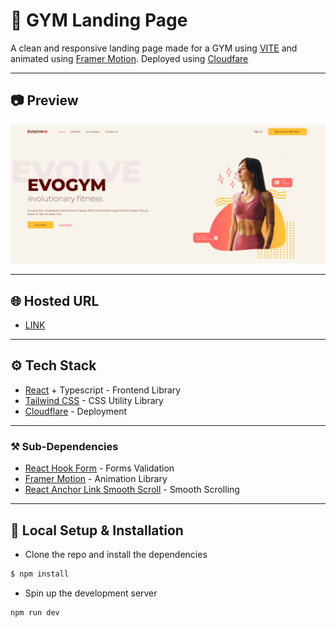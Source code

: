 # 💪 GYM Landing Page

A clean and responsive landing page made for a GYM using [VITE](https://vitejs.dev/) and animated using [Framer Motion](https://www.framer.com/motion/).
Deployed using [Cloudfare](https://www.cloudflare.com/)

<hr />

## 📷 Preview

![Preview](https://raw.githubusercontent.com/SanyamPunia/Gym-Landing-Page/main/src/assets/preview.png)

<hr />

## 🌐 Hosted URL

- [LINK](https://6ed9fd44.gym-landing-page.pages.dev/)

<hr />

## ⚙ Tech Stack

- [React](https://reactjs.org/) + Typescript - Frontend Library
- [Tailwind CSS](https://tailwindcss.com/) - CSS Utility Library
- [Cloudflare](https://www.cloudflare.com/) - Deployment

<hr />

### ⚒ Sub-Dependencies

- [React Hook Form](https://react-hook-form.com/) - Forms Validation
- [Framer Motion](https://www.framer.com/motion/) - Animation Library
- [React Anchor Link Smooth Scroll](https://github.com/mauricevancooten/react-anchor-link-smooth-scroll) - Smooth Scrolling

<hr />

## 🔬 Local Setup & Installation

- Clone the repo and install the dependencies

```bash
$ npm install
```

- Spin up the development server

```bash
npm run dev
```
